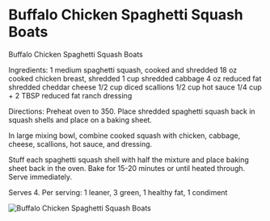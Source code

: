 # Buffalo Chicken Spaghetti Squash Boats



Buffalo Chicken Spaghetti Squash Boats

Ingredients:
1 medium spaghetti squash, cooked and shredded
18 oz cooked chicken breast, shredded
1 cup shredded cabbage
4 oz reduced fat shredded cheddar cheese
1/2 cup diced scallions
1/2 cup hot sauce
1/4 cup + 2 TBSP reduced fat ranch dressing

Directions:
Preheat oven to 350. Place shredded spaghetti squash back in squash shells and place on a baking sheet. 

In large mixing bowl, combine cooked squash with chicken, cabbage, cheese, scallions, hot sauce, and dressing. 

Stuff each spaghetti squash shell with half the mixture and place baking sheet back in the oven. Bake for 15-20 minutes or until heated through. Serve immediately. 

Serves 4. 
Per serving: 1 leaner, 3 green, 1 healthy fat, 1 condiment

![Buffalo Chicken Spaghetti Squash Boats](images/Buffalo%20Chicken%20Spaghetti%20Squash%20Boats.png)

